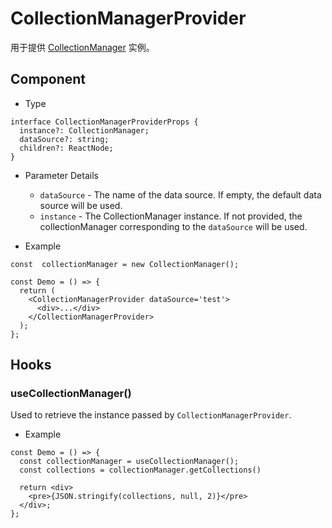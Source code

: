 # CollectionManagerProvider

用于提供 [CollectionManager](/core/data-source/collection-manager) 实例。

## Component

- Type

```tsx | pure
interface CollectionManagerProviderProps {
  instance?: CollectionManager;
  dataSource?: string;
  children?: ReactNode;
}
```

- Parameter Details
  - `dataSource` - The name of the data source. If empty, the default data source will be used.
  - `instance` - The CollectionManager instance. If not provided, the collectionManager corresponding to the `dataSource` will be used.

- Example

```tsx | pure
const  collectionManager = new CollectionManager();

const Demo = () => {
  return (
    <CollectionManagerProvider dataSource='test'>
      <div>...</div>
    </CollectionManagerProvider>
  );
};
```

## Hooks

### useCollectionManager()

Used to retrieve the instance passed by `CollectionManagerProvider`.

- Example

```tsx | pure
const Demo = () => {
  const collectionManager = useCollectionManager();
  const collections = collectionManager.getCollections()

  return <div>
    <pre>{JSON.stringify(collections, null, 2)}</pre>
  </div>;
};
```
